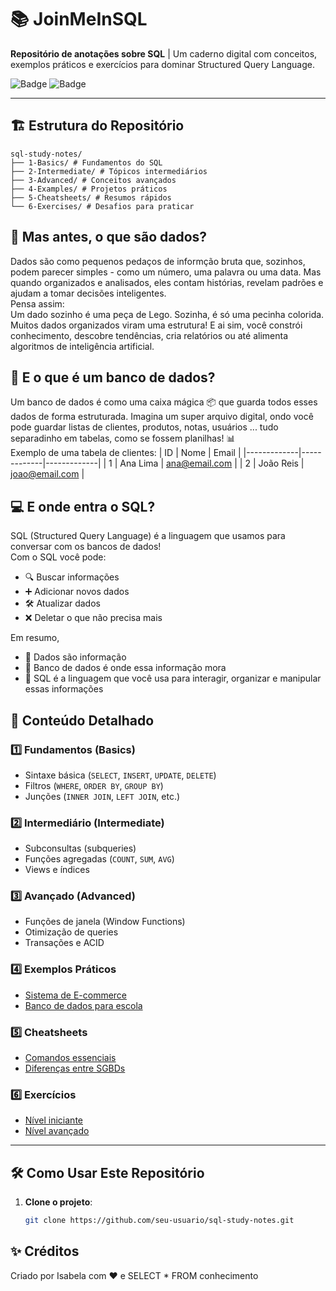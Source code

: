 # 📚 JoinMeInSQL 
**Repositório de anotações sobre SQL** | Um caderno digital com conceitos, exemplos práticos e exercícios para dominar Structured Query Language.  

![Badge](https://img.shields.io/badge/SQL-Study%20Notes-blue) 
![Badge](https://img.shields.io/badge/Status-Em%20Desenvolvimento-yellow)  

---

## 🏗️ Estrutura do Repositório  
```
sql-study-notes/ 
├── 1-Basics/ # Fundamentos do SQL 
├── 2-Intermediate/ # Tópicos intermediários 
├── 3-Advanced/ # Conceitos avançados 
├── 4-Examples/ # Projetos práticos 
├── 5-Cheatsheets/ # Resumos rápidos 
└── 6-Exercises/ # Desafios para praticar
```
## 🎲 Mas antes, o que são dados?
Dados são como pequenos pedaços de informção bruta que, sozinhos, podem parecer simples - como um número, uma palavra ou uma data. Mas quando organizados e analisados, eles contam histórias, revelam padrões e ajudam a tomar decisões inteligentes.  
Pensa assim:  
Um dado sozinho é uma peça de Lego. Sozinha, é só uma pecinha colorida.  
Muitos dados organizados viram uma estrutura! E ai sim, você constrói conhecimento, descobre tendências, cria relatórios ou até alimenta algoritmos de inteligência artificial.

## 🏦 E o que é um banco de dados?
Um banco de dados é como uma caixa mágica 📦 que guarda todos esses dados de forma estruturada. Imagina um super arquivo digital, ondo você pode guardar listas de clientes, produtos, notas, usuários ... tudo separadinho em tabelas, como se fossem planilhas! 📊  
Exemplo de uma tabela de clientes:
| ID          | Nome        | Email       |
|-------------|-------------|-------------|
| 1           | Ana Lima    | ana@email.com |
| 2 | João Reis | joao@email.com |


## 💻 E onde entra o SQL?
SQL (Structured Query Language) é a linguagem que usamos para conversar com os bancos de dados!  
Com o SQL você pode:
- 🔍 Buscar informações
- ➕ Adicionar novos dados
- 🛠️ Atualizar dados
- ❌ Deletar o que não precisa mais

Em resumo,  
- 🧠 Dados são informação
- 🏦 Banco de dados é onde essa informação mora
- 💬 SQL é a linguagem que você usa para interagir, organizar e manipular essas informações
## 📌 Conteúdo Detalhado  

### 1️⃣ **Fundamentos (Basics)**  
- Sintaxe básica (`SELECT`, `INSERT`, `UPDATE`, `DELETE`)  
- Filtros (`WHERE`, `ORDER BY`, `GROUP BY`)  
- Junções (`INNER JOIN`, `LEFT JOIN`, etc.)  

### 2️⃣ **Intermediário (Intermediate)**  
- Subconsultas (subqueries)  
- Funções agregadas (`COUNT`, `SUM`, `AVG`)  
- Views e índices  

### 3️⃣ **Avançado (Advanced)**  
- Funções de janela (Window Functions)  
- Otimização de queries  
- Transações e ACID  

### 4️⃣ **Exemplos Práticos**  
- [Sistema de E-commerce](4-Examples/Ecommerce-DB/)  
- [Banco de dados para escola](4-Examples/School-DB/)  

### 5️⃣ **Cheatsheets**  
- [Comandos essenciais](5-Cheatsheets/SQL-Syntax.md)  
- [Diferenças entre SGBDs](5-Cheatsheets/PostgreSQL-vs-MySQL.md)  

### 6️⃣ **Exercícios**  
- [Nível iniciante](6-Exercises/Beginner/)  
- [Nível avançado](6-Exercises/Advanced/)  

---

## 🛠️ Como Usar Este Repositório  

1. **Clone o projeto**:  
   ```bash
   git clone https://github.com/seu-usuario/sql-study-notes.git


## ✨ Créditos
Criado por Isabela com ❤️ e SELECT * FROM conhecimento

